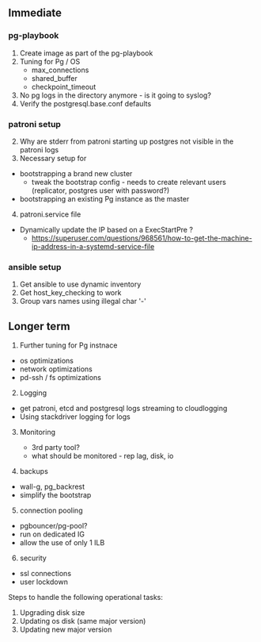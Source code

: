## Immediate 


### pg-playbook

1. Create image as part of the pg-playbook
2. Tuning for Pg / OS
    - max_connections
    - shared_buffer
    - checkpoint_timeout
3. No pg logs in the directory anymore - is it going to syslog?
4. Verify the postgresql.base.conf defaults

### patroni setup

2. Why are stderr from patroni starting up postgres not visible in the patroni logs
3. Necessary setup for
  - bootstrapping a brand new cluster
    - tweak the bootstrap config - needs to create relevant users (replicator, postgres user with password?)
  - bootstrapping an existing Pg instance as the master
4. patroni.service file
  - Dynamically update the IP based on a ExecStartPre ?
    - https://superuser.com/questions/968561/how-to-get-the-machine-ip-address-in-a-systemd-service-file


### ansible setup

1. Get ansible to use dynamic inventory
2. Get host_key_checking to work
3. Group vars names using illegal char '-'

## Longer term

1. Further tuning for Pg instnace
  - os optimizations
  - network optimizations
  - pd-ssh / fs optimizations 

2. Logging 
  - get patroni, etcd and postgresql logs streaming to cloudlogging
  - Using stackdriver logging for logs

3. Monitoring
   - 3rd party tool?
   - what should be monitored - rep lag, disk, io

4. backups 
  - wall-g, pg_backrest
  - simplify the bootstrap

5. connection pooling
  - pgbouncer/pg-pool?
  - run on dedicated IG 
  - allow the use of only 1 ILB

6. security
  - ssl connections
  - user lockdown


Steps to handle the following operational tasks:
1. Upgrading disk size
2. Updating os disk (same major version)
3. Updating new major version

